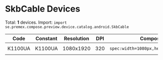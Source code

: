 # SkbCable Devices

Total: **1** devices. Import: `import se.premex.compose.preview.device.catalog.android.SkbCable`

| Code | Constant | Resolution | DPI | Compose Spec | Preview Usage |
|------|----------|------------|-----|-------------|---------------|
| K1100UA | K1100UA | 1080x1920 | 320 | `spec:width=1080px,height=1920px,dpi=320` | `@Preview(device = SkbCable.K1100UA)` |

<!-- Generated automatically. Do not edit manually. -->
